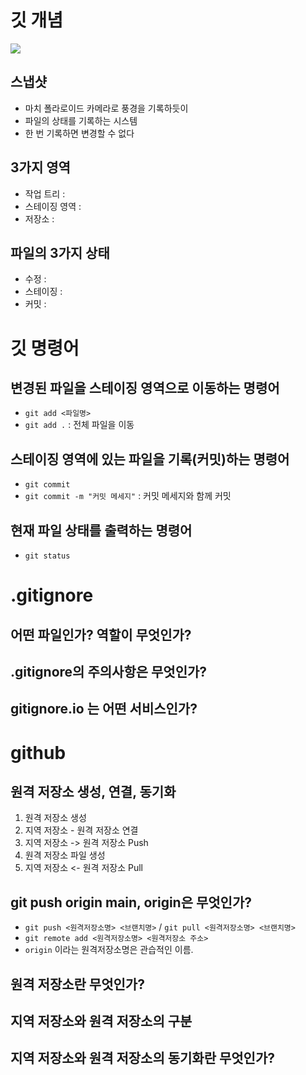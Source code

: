 # 깃 개념

![](https://encrypted-tbn0.gstatic.com/images?q=tbn:ANd9GcT2aRJR6dWUGsjhkUzKkGp-3787npBEJcJblg&s)


## 스냅샷
- 마치 폴라로이드 카메라로 풍경을 기록하듯이
- 파일의 상태를 기록하는 시스템
- 한 번 기록하면 변경할 수 없다

## 3가지 영역
- 작업 트리 :
- 스테이징 영역 :
- 저장소 :

## 파일의 3가지 상태
- 수정 :
- 스테이징 :
- 커밋 :

# 깃 명령어

## 변경된 파일을 스테이징 영역으로 이동하는 명령어
- `git add <파일명>`
- `git add .` : 전체 파일을 이동

## 스테이징 영역에 있는 파일을 기록(커밋)하는 명령어
- `git commit`
- `git commit -m "커밋 메세지"` : 커밋 메세지와 함께 커밋 

## 현재 파일 상태를 출력하는 명령어
- `git status`

# .gitignore

## 어떤 파일인가? 역할이 무엇인가?

## .gitignore의 주의사항은 무엇인가?

## gitignore.io 는 어떤 서비스인가?

# github

## 원격 저장소 생성, 연결, 동기화
1. 원격 저장소 생성
2. 지역 저장소 - 원격 저장소 연결
3. 지역 저장소 -> 원격 저장소 Push
4. 원격 저장소 파일 생성
5. 지역 저장소 <- 원격 저장소 Pull 

## git push origin main, origin은 무엇인가?
- `git push <원격저장소명> <브랜치명>` / `git pull <원격저장소명> <브랜치명>` 
- `git remote add <원격저장소명> <원격저장소 주소>` 
- `origin` 이라는 원격저장소명은 관습적인 이름.

## 원격 저장소란 무엇인가?

## 지역 저장소와 원격 저장소의 구분

## 지역 저장소와 원격 저장소의 동기화란 무엇인가?



